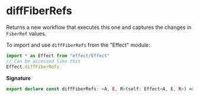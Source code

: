 # diffFiberRefs

Returns a new workflow that executes this one and captures the changes in
`FiberRef` values.

To import and use `diffFiberRefs` from the "Effect" module:

```ts
import * as Effect from "effect/Effect"
// Can be accessed like this
Effect.diffFiberRefs
```

**Signature**

```ts
export declare const diffFiberRefs: <A, E, R>(self: Effect<A, E, R>) => Effect<[FiberRefsPatch.FiberRefsPatch, A], E, R>
```
